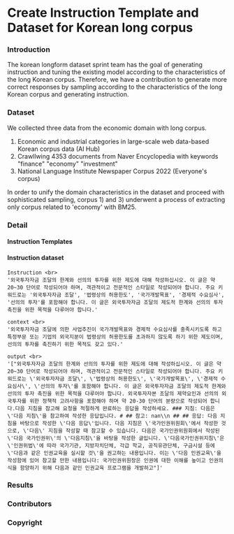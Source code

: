 # Create Instruction Template and Dataset for Korean long corpus

### Introduction
The korean longform dataset sprint team has the goal of generating instruction and tuning the existing model according to the characteristics of the long Korean corpus. Therefore, we have a contribution to generate more correct responses by sampling according to the characteristics of the long Korean corpus and generating instruction.

### Dataset
We collected three data from the economic domain with long corpus. 
1) Economic and industrial categories in large-scale web data-based Korean corpus data (AI Hub)
2) Crawllwing 4353 documents from Naver Encyclopedia with keywords "finance" "economy" "investment"
3) National Language Institute Newspaper Corpus 2022 (Everyone's corpus)

In order to unify the domain characteristics in the dataset and proceed with sophisticated sampling, corpus 1) and 3) underwent a process of extracting only corpus related to 'economy' with BM25.


### Detail

#### Instruction Templates


#### Instruction dataset

```
Instruction <br>
'외국투자자금 조달의 한계와 선의의 투자를 위한 제도에 대해 작성하십시오. 이 글은 약 20~30 단어로 작성되어야 하며, 객관적이고 전문적인 스타일로 작성되어야 합니다. 주요 키워드로는 '외국투자자금 조달', '법령상의 허용한도', '국가개발목표', '경제적 수요심사', '선의의 투자'를 포함해야 합니다. 이 글은 외국투자자금 조달의 제도적 한계와 선의의 투자 촉진을 위한 목적을 다루어야 합니다.'

context <br>
'외국투자자금 조달에 의한 사업추진이 국가개발목표와 경제적 수요심사를 충족시키도록 하고 특정부문 또는 기업의 외국지분이 법령상의 허용한도를 초과하지 않도록 하기 위한 제도이며, 선의의 투자를 촉진하기 위한 목적도 갖고 있다.'

output <br>
'["외국투자자금 조달의 한계와 선의의 투자를 위한 제도에 대해 작성하십시오. 이 글은 약 20~30 단어로 작성되어야 하며, 객관적이고 전문적인 스타일로 작성되어야 합니다. 주요 키워드로는 \'외국투자자금 조달\', \'법령상의 허용한도\', \'국가개발목표\', \'경제적 수요심사\', \'선의의 투자\'를 포함해야 합니다. 이 글은 외국투자자금 조달의 제도적 한계와 선의의 투자 촉진을 위한 목적을 다루어야 합니다. 외국투자자본 조달의 제약요인과 선의의 외국투자를 위한 정책적 고려사항을 포함해야 하며 약 20-30 단어의 분량으로 작성되어 합니다.다음 지침을 참고해 요청을 적절하게 완료하는 응답을 작성하세요. ### 지침: 다음은 \'다음 지침\'을 참고하여 작성한 응답입니다. # ## 참고: nan\\n ## ## 응답: 다음 지침을 바탕으로 작성한 \'다음 응답\'입니다. 다음 지침은 \'국가인권위원회\'에서 작성한 것으로, \'다음\' 지침을 작성할 때 참고할 수 있습니다. 다음은 국가인권위원회에서 작성된 \'다음 국가인권위\'의 \'다음지침\'을 바탕을 작성한 글입니다. \'다음국가인권위지침\'은 \'인권위법\'에 따라 국가기관, 지방자치단체, 각급 학교, 공직유관단체, 구금시설 등에 \'다음과 같은 인권교육을 실시할 것\'을 권고하는 내용입니다. 이는 \'다음 인권교육\'을 작성함에 있어 참고할 만한 내용입니다: 국가인권위원장은 인권에 대한 이해를 높이고 인권의식을 함양하기 위해 다음과 같인 인권교육 프로그램을 개발하고"]'
```

### Results


### Contributors


### Copyright
